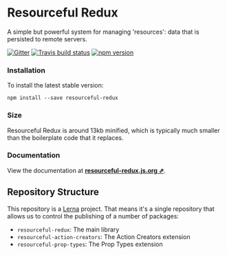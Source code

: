 # Resourceful Redux

A simple but powerful system for managing 'resources': data that is persisted to
remote servers.

[![Gitter](https://badges.gitter.im/jmeas/resourceful-redux.svg)](https://gitter.im/jmeas/resourceful-redux?utm_source=badge&utm_medium=badge&utm_campaign=pr-badge)
[![Travis build status](http://img.shields.io/travis/jmeas/resourceful-redux.svg?style=flat)](https://travis-ci.org/jmeas/resourceful-redux)
[![npm version](https://img.shields.io/npm/v/resourceful-redux.svg)](https://www.npmjs.com/package/resourceful-redux)

### Installation

To install the latest stable version:

```
npm install --save resourceful-redux
```

### Size

Resourceful Redux is around 13kb minified, which is typically much smaller than
the boilerplate code that it replaces.

### Documentation

View the documentation at
**[resourceful-redux.js.org ⇗](https://resourceful-redux.js.org/)**.

## Repository Structure

This repository is a [Lerna](https://github.com/lerna/lerna) project. That means
it's a single repository that allows us to control the publishing of a number
of packages:

- `resourceful-redux`: The main library
- `resourceful-action-creators`: The Action Creators extension
- `resourceful-prop-types`: The Prop Types extension
